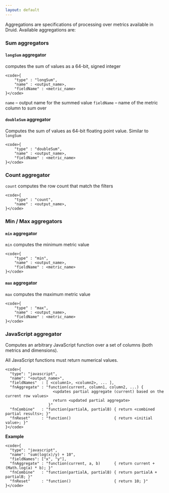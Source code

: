```yaml
---
layout: default
---
```

Aggregations are specifications of processing over metrics available in Druid.
Available aggregations are:

### Sum aggregators

#### `longSum` aggregator

computes the sum of values as a 64-bit, signed integer

    <code>{
        "type" : "longSum",
        "name" : <output_name>,
        "fieldName" : <metric_name>
    }</code>

`name` – output name for the summed value
`fieldName` – name of the metric column to sum over

#### `doubleSum` aggregator

Computes the sum of values as 64-bit floating point value. Similar to `longSum`

    <code>{
        "type" : "doubleSum",
        "name" : <output_name>,
        "fieldName" : <metric_name>
    }</code>

### Count aggregator

`count` computes the row count that match the filters

    <code>{
        "type" : "count",
        "name" : <output_name>,
    }</code>

### Min / Max aggregators

#### `min` aggregator

`min` computes the minimum metric value

    <code>{
        "type" : "min",
        "name" : <output_name>,
        "fieldName" : <metric_name>
    }</code>

#### `max` aggregator

`max` computes the maximum metric value

    <code>{
        "type" : "max",
        "name" : <output_name>,
        "fieldName" : <metric_name>
    }</code>

### JavaScript aggregator

Computes an arbitrary JavaScript function over a set of columns (both metrics and dimensions).

All JavaScript functions must return numerical values.

    <code>{
      "type": "javascript",
      "name": "<output_name>",
      "fieldNames"  : [ <column1>, <column2>, ... ],
      "fnAggregate" : "function(current, column1, column2, ...) {
                         <updates partial aggregate (current) based on the current row values>
                         return <updated partial aggregate>
                       }"
      "fnCombine"   : "function(partialA, partialB) { return <combined partial results>; }"
      "fnReset"     : "function()                   { return <initial value>; }"
    }</code>

**Example**

    <code>{
      "type": "javascript",
      "name": "sum(log(x)/y) + 10",
      "fieldNames": ["x", "y"],
      "fnAggregate" : "function(current, a, b)      { return current + (Math.log(a) * b); }"
      "fnCombine"   : "function(partialA, partialB) { return partialA + partialB; }"
      "fnReset"     : "function()                   { return 10; }"
    }</code>